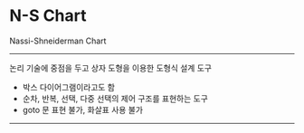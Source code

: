 
# N-S Chart

Nassi-Shneiderman Chart

---

논리 기술에 중점을 두고 상자 도형을 이용한 도형식 설계 도구

- 박스 다이어그램이라고도 함
- 순차, 반복, 선택, 다중 선택의 제어 구조를 표현하는 도구
- goto 문 표현 불가, 화살표 사용 불가

---
